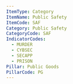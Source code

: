 ```yaml
---
ItemType: Category
ItemName: Public Safety
ItemCode: SAF
Category: Public Safety
CategoryCode: SAF
IndicatorCodes:
  - MURDER
  - CYBSEC
  - SECAPP
  - PRISON
Pillar: Public Goods
PillarCode: PG
---
```



